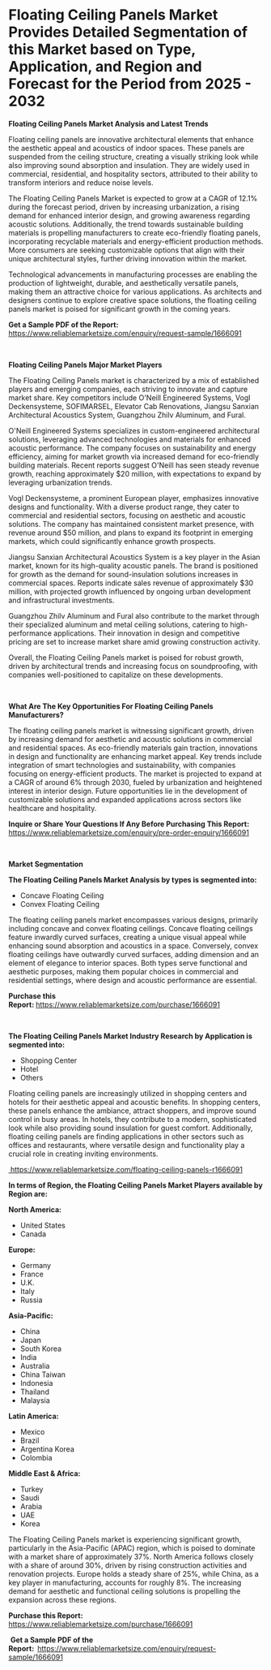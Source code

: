 <p><h1>Floating Ceiling Panels Market Provides Detailed Segmentation of this Market based on Type, Application, and Region and Forecast for the Period from 2025 - 2032</h1></p><p><strong>Floating Ceiling Panels Market Analysis and Latest Trends</strong></p>
<p><p>Floating ceiling panels are innovative architectural elements that enhance the aesthetic appeal and acoustics of indoor spaces. These panels are suspended from the ceiling structure, creating a visually striking look while also improving sound absorption and insulation. They are widely used in commercial, residential, and hospitality sectors, attributed to their ability to transform interiors and reduce noise levels.</p><p>The Floating Ceiling Panels Market is expected to grow at a CAGR of 12.1% during the forecast period, driven by increasing urbanization, a rising demand for enhanced interior design, and growing awareness regarding acoustic solutions. Additionally, the trend towards sustainable building materials is propelling manufacturers to create eco-friendly floating panels, incorporating recyclable materials and energy-efficient production methods. More consumers are seeking customizable options that align with their unique architectural styles, further driving innovation within the market. </p><p>Technological advancements in manufacturing processes are enabling the production of lightweight, durable, and aesthetically versatile panels, making them an attractive choice for various applications. As architects and designers continue to explore creative space solutions, the floating ceiling panels market is poised for significant growth in the coming years.</p></p>
<p><strong>Get a Sample PDF of the Report:&nbsp;</strong> <a href="https://www.reliablemarketsize.com/enquiry/request-sample/1666091?utm_campaign=3584&utm_medium=2&utm_source=Github&utm_content=ia&utm_term=17042025&utm_id=floating-ceiling-panels">https://www.reliablemarketsize.com/enquiry/request-sample/1666091</a></p>
<p>&nbsp;</p>
<p><strong>Floating Ceiling Panels Major Market Players</strong></p>
<p><p>The Floating Ceiling Panels market is characterized by a mix of established players and emerging companies, each striving to innovate and capture market share. Key competitors include O'Neill Engineered Systems, Vogl Deckensysteme, SOFIMARSEL, Elevator Cab Renovations, Jiangsu Sanxian Architectural Acoustics System, Guangzhou Zhilv Aluminum, and Fural.</p><p>O'Neill Engineered Systems specializes in custom-engineered architectural solutions, leveraging advanced technologies and materials for enhanced acoustic performance. The company focuses on sustainability and energy efficiency, aiming for market growth via increased demand for eco-friendly building materials. Recent reports suggest O'Neill has seen steady revenue growth, reaching approximately $20 million, with expectations to expand by leveraging urbanization trends.</p><p>Vogl Deckensysteme, a prominent European player, emphasizes innovative designs and functionality. With a diverse product range, they cater to commercial and residential sectors, focusing on aesthetic and acoustic solutions. The company has maintained consistent market presence, with revenue around $50 million, and plans to expand its footprint in emerging markets, which could significantly enhance growth prospects.</p><p>Jiangsu Sanxian Architectural Acoustics System is a key player in the Asian market, known for its high-quality acoustic panels. The brand is positioned for growth as the demand for sound-insulation solutions increases in commercial spaces. Reports indicate sales revenue of approximately $30 million, with projected growth influenced by ongoing urban development and infrastructural investments.</p><p>Guangzhou Zhilv Aluminum and Fural also contribute to the market through their specialized aluminum and metal ceiling solutions, catering to high-performance applications. Their innovation in design and competitive pricing are set to increase market share amid growing construction activity.</p><p>Overall, the Floating Ceiling Panels market is poised for robust growth, driven by architectural trends and increasing focus on soundproofing, with companies well-positioned to capitalize on these developments.</p></p>
<p>&nbsp;</p>
<p><strong>What Are The Key Opportunities For Floating Ceiling Panels Manufacturers?</strong></p>
<p><p>The floating ceiling panels market is witnessing significant growth, driven by increasing demand for aesthetic and acoustic solutions in commercial and residential spaces. As eco-friendly materials gain traction, innovations in design and functionality are enhancing market appeal. Key trends include integration of smart technologies and sustainability, with companies focusing on energy-efficient products. The market is projected to expand at a CAGR of around 6% through 2030, fueled by urbanization and heightened interest in interior design. Future opportunities lie in the development of customizable solutions and expanded applications across sectors like healthcare and hospitality.</p></p>
<p><strong>Inquire or Share Your Questions If Any Before Purchasing This Report:</strong> <a href="https://www.reliablemarketsize.com/enquiry/pre-order-enquiry/1666091?utm_campaign=3584&utm_medium=2&utm_source=Github&utm_content=ia&utm_term=17042025&utm_id=floating-ceiling-panels">https://www.reliablemarketsize.com/enquiry/pre-order-enquiry/1666091</a></p>
<p>&nbsp;</p>
<p><strong>Market Segmentation</strong></p>
<p><strong>The Floating Ceiling Panels Market Analysis by types is segmented into:</strong></p>
<p><ul><li>Concave Floating Ceiling</li><li>Convex Floating Ceiling</li></ul></p>
<p><p>The floating ceiling panels market encompasses various designs, primarily including concave and convex floating ceilings. Concave floating ceilings feature inwardly curved surfaces, creating a unique visual appeal while enhancing sound absorption and acoustics in a space. Conversely, convex floating ceilings have outwardly curved surfaces, adding dimension and an element of elegance to interior spaces. Both types serve functional and aesthetic purposes, making them popular choices in commercial and residential settings, where design and acoustic performance are essential.</p></p>
<p><strong>Purchase this Report:&nbsp;</strong><a href="https://www.reliablemarketsize.com/purchase/1666091?utm_campaign=3584&utm_medium=2&utm_source=Github&utm_content=ia&utm_term=17042025&utm_id=floating-ceiling-panels">https://www.reliablemarketsize.com/purchase/1666091</a></p>
<p>&nbsp;</p>
<p><strong>The Floating Ceiling Panels Market Industry Research by Application is segmented into:</strong></p>
<p><ul><li>Shopping Center</li><li>Hotel</li><li>Others</li></ul></p>
<p><p>Floating ceiling panels are increasingly utilized in shopping centers and hotels for their aesthetic appeal and acoustic benefits. In shopping centers, these panels enhance the ambiance, attract shoppers, and improve sound control in busy areas. In hotels, they contribute to a modern, sophisticated look while also providing sound insulation for guest comfort. Additionally, floating ceiling panels are finding applications in other sectors such as offices and restaurants, where versatile design and functionality play a crucial role in creating inviting environments.</p></p>
<p><a href="https://www.reliablemarketsize.com/floating-ceiling-panels-r1666091?utm_campaign=3584&utm_medium=2&utm_source=Github&utm_content=ia&utm_term=17042025&utm_id=floating-ceiling-panels">&nbsp;https://www.reliablemarketsize.com/floating-ceiling-panels-r1666091</a></p>
<p><strong>In terms of Region, the Floating Ceiling Panels Market Players available by Region are:</strong></p>
<p>
    <p> <strong> North America: </strong>
        <ul>
            <li>United States</li>
            <li>Canada</li>
        </ul>
        </p> 
    <p> <strong> Europe: </strong>
        <ul>
            <li>Germany</li>
            <li>France</li>
            <li>U.K.</li>
            <li>Italy</li>
            <li>Russia</li>
        </ul>
        </p> 
    <p> <strong> Asia-Pacific: </strong>
        <ul>
            <li>China</li>
            <li>Japan</li>
            <li>South Korea</li>
            <li>India</li>
            <li>Australia</li>
            <li>China Taiwan</li>
            <li>Indonesia</li>
            <li>Thailand</li>
            <li>Malaysia</li>
        </ul>
        </p> 
    <p> <strong> Latin America: </strong>
        <ul>
            <li>Mexico</li>
            <li>Brazil</li>
            <li>Argentina Korea</li>
            <li>Colombia</li>
        </ul>
        </p> 
    <p> <strong> Middle East & Africa: </strong>
        <ul>
            <li>Turkey</li>
            <li>Saudi</li>
            <li>Arabia</li>
            <li>UAE</li>
            <li>Korea</li>
        </ul>
    </p>
    </p>
<p><p>The Floating Ceiling Panels market is experiencing significant growth, particularly in the Asia-Pacific (APAC) region, which is poised to dominate with a market share of approximately 37%. North America follows closely with a share of around 30%, driven by rising construction activities and renovation projects. Europe holds a steady share of 25%, while China, as a key player in manufacturing, accounts for roughly 8%. The increasing demand for aesthetic and functional ceiling solutions is propelling the expansion across these regions.</p></p>
<p><strong>Purchase this Report: </strong><a href="https://www.reliablemarketsize.com/purchase/1666091?utm_campaign=3584&utm_medium=2&utm_source=Github&utm_content=ia&utm_term=17042025&utm_id=floating-ceiling-panels">https://www.reliablemarketsize.com/purchase/1666091</a></p>
<p>&nbsp;<strong>Get a Sample PDF of the Report:&nbsp;&nbsp;</strong><a href="https://www.reliablemarketsize.com/enquiry/request-sample/1666091?utm_campaign=3584&utm_medium=2&utm_source=Github&utm_content=ia&utm_term=17042025&utm_id=floating-ceiling-panels">https://www.reliablemarketsize.com/enquiry/request-sample/1666091</a></p>
<p><strong></strong></p>
<p><p></p><p></p><p></p></p>